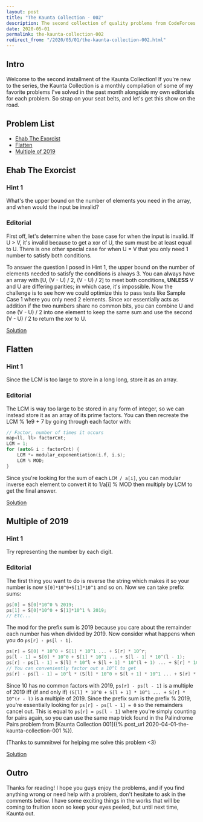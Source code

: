 ```yaml
---
layout: post
title: "The Kaunta Collection - 002"
description: The second collection of quality problems from CodeForces and AtCoder that help teach you common motifs within competitive programming.
date: 2020-05-01
permalink: the-kaunta-collection-002
redirect_from: "/2020/05/01/the-kaunta-collection-002.html"
---
```


## Intro

Welcome to the second installment of the Kaunta Collection! If you're new to the series, the Kaunta Collection is a monthly compilation of some of my favorite problems I've solved in the past month alongside my own editorials for each problem. So strap on your seat belts, and let's get this show on the road.

## Problem List

- [Ehab The Exorcist](https://codeforces.com/contest/1325/problem/D)
- [Flatten](https://atcoder.jp/contests/abc152/tasks/abc152_e)
- [Multiple of 2019](https://atcoder.jp/contests/abc164/tasks/abc164_d)

## Ehab The Exorcist

### Hint 1

What's the upper bound on the number of elements you need in the array, and when would the input be invalid?

### Editorial

First off, let's determine when the base case for when the input is invalid. If U > V, it's invalid because to get a xor of U, the sum must 
be at least equal to U. There is one other special case for when U = V that you only need 1 number to satisfy both conditions. 

To answer the question I posed in Hint 1, the upper bound on the number of elements needed to satisfy the conditions is always 3. You can always have an array with 
[U, (V - U) / 2, (V - U) / 2] to meet both conditions, **UNLESS** V and U are differing parities; in which case, it's impossible. Now the challenge
is to see how we could optimize this to pass tests like Sample Case 1 where you only need 2 elements. Since xor essentially acts as addition if the 
two numbers share no common bits, you can combine U and one (V - U) / 2 into one element to keep the same sum and use the second (V - U) / 2 to return the 
xor to U.

[Solution](https://codeforces.com/contest/1325/submission/75616773)

## Flatten

### Hint 1

Since the LCM is too large to store in a long long, store it as an array.

### Editorial

The LCM is way too large to be stored in any form of integer, so we can instead store it as an array of its prime factors.
You can then recreate the LCM % 1e9 + 7 by going through each factor with:

```c++
// Factor, number of times it occurs
map<ll, ll> factorCnt;
LCM = 1;
for (auto& i : factorCnt) {
    LCM *= modular_exponentiation(i.f, i.s);
    LCM % MOD;
}
```

Since you're looking for the sum of each `LCM / a[i]`, you can modular inverse each element to convert it to 1/a[i] % MOD then multiply
by LCM to get the final answer.

[Solution](https://atcoder.jp/contests/abc152/submissions/11765236)

## Multiple of 2019

### Hint 1

Try representing the number by each digit.

### Editorial

The first thing you want to do is reverse the string which makes it so your number is now `S[0]*10^0+S[1]*10^1` and so on.
Now we can take prefix sums:

```c++
ps[0] = S[0]*10^0 % 2019;
ps[1] = S[0]*10^0 + S[1]*10^1 % 2019;
// Etc...
```

The mod for the prefix sum is 2019 because you care about the remainder each number has when divided by 2019. Now consider what
happens when you do `ps[r] - ps[l - 1]`.

```c++
ps[r] = S[0] * 10^0 + S[1] * 10^1 ... + S[r] * 10^r;
ps[l - 1] = S[0] * 10^0 + S[1] * 10^1 ... + S[l - 1] * 10^(l - 1);
ps[r] - ps[l - 1] = S[l] * 10^l + S[l + 1] * 10^(l + 1) ... + S[r] * 10^r;
// You can conveniently factor out a 10^l to get 
ps[r] - ps[l - 1] = 10^l * (S[l] * 10^0 + S[l + 1] * 10^1 ... + S[r] * 10^(r - l));

```

Since 10 has no common factors with 2019, `ps[r] - ps[l - 1]` is a multiple of 2019 iff (if and only if) 
`(S[l] * 10^0 + S[l + 1] * 10^1 ... + S[r] * 10^(r - l)` is a multiple of 2019. Since the prefix sum is the prefix % 2019, 
you're essentially looking for `ps[r] - ps[l - 1] = 0` so the remainders cancel out. This is equal to `ps[r] = ps[l - 1]` where
you're simply counting for pairs again, so you can use the same map trick found in the Palindrome Pairs problem from 
[Kaunta Collection 001]({% post_url 2020-04-01-the-kaunta-collection-001 %}).

(Thanks to summitwei for helping me solve this problem <3)

[Solution](https://atcoder.jp/contests/abc164/submissions/12497180)


## Outro

Thanks for reading! I hope you guys enjoy the problems, and if you find anything wrong or need help with a problem, don't hesitate to ask 
in the comments below. I have some exciting things in the works that will be coming to fruition soon so keep your eyes peeled, but until next 
time, Kaunta out.
